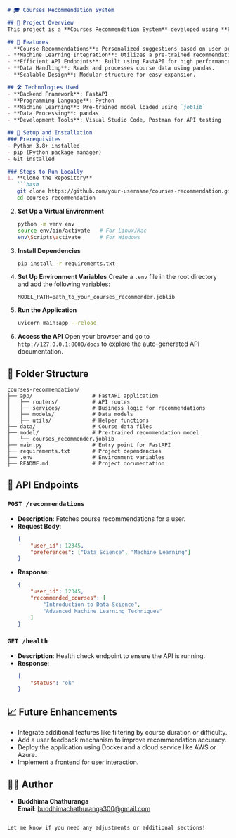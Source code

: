```markdown
# 🎓 Courses Recommendation System

## 📜 Project Overview
This project is a **Courses Recommendation System** developed using **FastAPI**. The application provides personalized course recommendations to users based on their preferences and past interactions. It utilizes a machine learning model for generating recommendations, combined with a RESTful API backend for seamless interaction.

## 🌟 Features
- **Course Recommendations**: Personalized suggestions based on user preferences.
- **Machine Learning Integration**: Utilizes a pre-trained recommendation model (`courses_recommender.joblib`).
- **Efficient API Endpoints**: Built using FastAPI for high performance and scalability.
- **Data Handling**: Reads and processes course data using pandas.
- **Scalable Design**: Modular structure for easy expansion.

## 🛠️ Technologies Used
- **Backend Framework**: FastAPI
- **Programming Language**: Python
- **Machine Learning**: Pre-trained model loaded using `joblib`
- **Data Processing**: pandas
- **Development Tools**: Visual Studio Code, Postman for API testing

## 🚀 Setup and Installation
### Prerequisites
- Python 3.8+ installed
- pip (Python package manager)
- Git installed

### Steps to Run Locally
1. **Clone the Repository**
   ```bash
   git clone https://github.com/your-username/courses-recommendation.git
   cd courses-recommendation
   ```

2. **Set Up a Virtual Environment**
   ```bash
   python -m venv env
   source env/bin/activate   # For Linux/Mac
   env\Scripts\activate      # For Windows
   ```

3. **Install Dependencies**
   ```bash
   pip install -r requirements.txt
   ```

4. **Set Up Environment Variables**
   Create a `.env` file in the root directory and add the following variables:
   ```
   MODEL_PATH=path_to_your_courses_recommender.joblib
   ```

5. **Run the Application**
   ```bash
   uvicorn main:app --reload
   ```

6. **Access the API**
   Open your browser and go to `http://127.0.0.1:8000/docs` to explore the auto-generated API documentation.

## 📂 Folder Structure
```
courses-recommendation/
├── app/                   # FastAPI application
│   ├── routers/           # API routes
│   ├── services/          # Business logic for recommendations
│   ├── models/            # Data models
│   ├── utils/             # Helper functions
├── data/                  # Course data files
├── model/                 # Pre-trained recommendation model
│   └── courses_recommender.joblib
├── main.py                # Entry point for FastAPI
├── requirements.txt       # Project dependencies
├── .env                   # Environment variables
├── README.md              # Project documentation
```

## 🧩 API Endpoints
### `POST /recommendations`
- **Description**: Fetches course recommendations for a user.
- **Request Body**:
  ```json
  {
      "user_id": 12345,
      "preferences": ["Data Science", "Machine Learning"]
  }
  ```
- **Response**:
  ```json
  {
      "user_id": 12345,
      "recommended_courses": [
          "Introduction to Data Science",
          "Advanced Machine Learning Techniques"
      ]
  }
  ```

### `GET /health`
- **Description**: Health check endpoint to ensure the API is running.
- **Response**:
  ```json
  {
      "status": "ok"
  }
  ```

## 📈 Future Enhancements
- Integrate additional features like filtering by course duration or difficulty.
- Add a user feedback mechanism to improve recommendation accuracy.
- Deploy the application using Docker and a cloud service like AWS or Azure.
- Implement a frontend for user interaction.

## 👨‍💻 Author
- **Buddhima Chathuranga**  
  **Email**: buddhimachathuranga300@gmail.com  

```

Let me know if you need any adjustments or additional sections!
